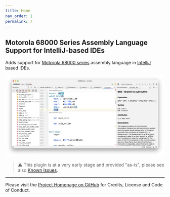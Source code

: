 ```yaml
---
title: Home
nav_order: 1
permalink: /
---
```


## Motorola 68000 Series Assembly Language Support for IntelliJ-based IDEs
                                  
Adds support for [Motorola 68000 series](https://en.wikipedia.org/wiki/Motorola_68000_series) assembly language
in [IntelliJ](https://plugins.jetbrains.com/docs/intellij/intellij-platform.html#ides-based-on-the-intellij-platform) based IDEs.

![m68kplugin](assets/m68kplugin_landing.png)

> ⚠️ This plugin is at a very early stage and provided "as-is", please see also [Known Issues](known_issues.md).

---

Please visit the [Project Homepage on GitHub](https://github.com/YannCebron/m68kplugin) for Credits, License and Code of Conduct.
